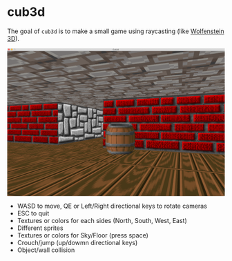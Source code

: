 # cub3d

The goal of ``cub3d`` is to make a small game using raycasting (like [Wolfenstein 3D](https://fr.wikipedia.org/wiki/Wolfenstein_3D)).

<img align="center" src="Screen Shot 2020-03-12 at 10.26.30 AM.png" alt="Screenshot of the game" />

* WASD to move, QE or Left/Right directional keys to rotate cameras
* ESC to quit
* Textures or colors for each sides (North, South, West, East)
* Different sprites
* Textures or colors for Sky/Floor (press space)
* Crouch/jump (up/dowmn directional keys)
* Object/wall collision
